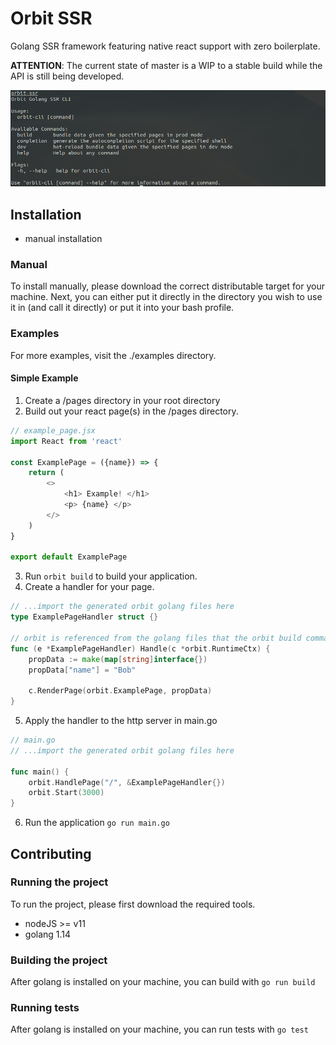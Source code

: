 # Orbit SSR
Golang SSR framework featuring native react support with zero boilerplate.

__ATTENTION__: The current state of master is a WIP to a stable build while the API is still being developed. 

![CLI](./.github/cap.png)

## Installation
- manual installation

### Manual
To install manually, please download the correct distributable target for your machine. Next, you can either put it directly
in the directory you wish to use it in (and call it directly) or put it into your bash profile.


### Examples
For more examples, visit the ./examples directory.

#### Simple Example
1. Create a /pages directory in your root directory
2. Build out your react page(s) in the /pages directory.
```js
// example_page.jsx
import React from 'react'

const ExamplePage = ({name}) => {
    return (
        <>
            <h1> Example! </h1>
            <p> {name} </p>
        </>
    )
}
 
export default ExamplePage
```
3. Run `orbit build` to build your application.
4. Create a handler for your page.
```go
// ...import the generated orbit golang files here
type ExamplePageHandler struct {}

// orbit is referenced from the golang files that the orbit build command generates
func (e *ExamplePageHandler) Handle(c *orbit.RuntimeCtx) {
    propData := make(map[string]interface{})
    propData["name"] = "Bob"

    c.RenderPage(orbit.ExamplePage, propData)
}
```
5. Apply the handler to the http server in main.go
```go
// main.go
// ...import the generated orbit golang files here

func main() {
    orbit.HandlePage("/", &ExamplePageHandler{})
    orbit.Start(3000)
}
```
6. Run the application `go run main.go`


## Contributing
### Running the project
To run the project, please first download the required tools.
- nodeJS >= v11
- golang 1.14

### Building the project
After golang is installed on your machine, you can build with `go run build`

### Running tests
After golang is installed on your machine, you can run tests with `go test`